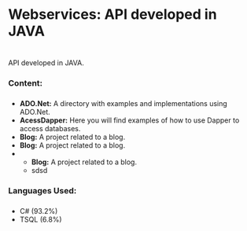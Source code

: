 # Webservices: API developed in JAVA <h1>

API developed in JAVA.

### Content: <h3>

* **ADO.Net:** A directory with examples and implementations using ADO.Net.
* **AcessDapper:** Here you will find examples of how to use Dapper to access databases.
* **Blog:** A project related to a blog.
* **Blog:** A project related to a blog.
* * **Blog:** A project related to a blog.
  * sdsd

### Languages Used: <h3>

* C# (93.2%)
* TSQL (6.8%)
